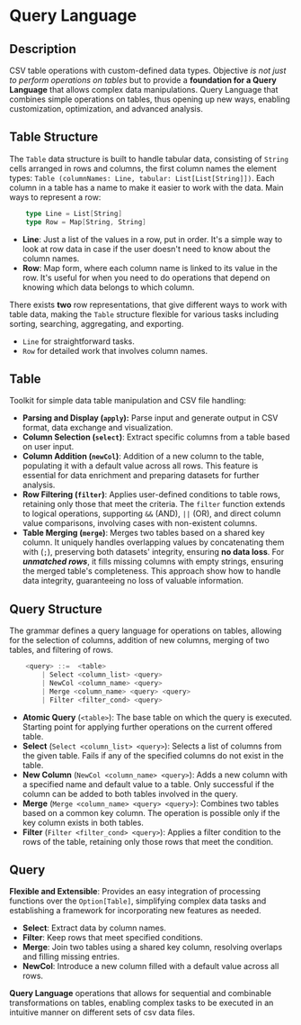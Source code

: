 # Query Language

## Description

CSV table operations with custom-defined data types. Objective *is not just to perform operations on tables* but to provide a **foundation for a Query Language** that allows complex data manipulations. Query Language that combines simple operations on tables, thus opening up new ways, enabling customization, optimization, and advanced analysis.

## Table Structure

The `Table` data structure is built to handle tabular data, consisting of `String` cells arranged in rows and columns, the first column names the element types: `Table (columnNames: Line, tabular: List[List[String]])`. Each column in a table has a name to make it easier to work with the data. Main ways to represent a row:

```scala
    type Line = List[String]
    type Row = Map[String, String]
```

- **Line**: Just a list of the values in a row, put in order. It's a simple way to look at row data in case if the user doesn't need to know about the column names.
- **Row**: Map form, where each column name is linked to its value in the row. It's useful for when you need to do operations that depend on knowing which data belongs to which column.

There exists **two** row representations, that give different ways to work with table data, making the `Table` structure flexible for various tasks including sorting, searching, aggregating, and exporting.

- `Line` for straightforward tasks.
- `Row` for detailed work that involves column names.

## Table

Toolkit for simple data table manipulation and CSV file handling:

- **Parsing and Display (`apply`):** Parse input and generate output in CSV format, data exchange and visualization.
- **Column Selection (`select`)**: Extract specific columns from a table based on user input.
- **Column Addition (`newCol`)**: Addition of a new column to the table, populating it with a default value across all rows. This feature is essential for data enrichment and preparing datasets for further analysis.
- **Row Filtering (`filter`)**: Applies user-defined conditions to table rows, retaining only those that meet the criteria. The `filter` function extends to logical operations, supporting `&&` (AND), `||` (OR), and direct column value comparisons, involving cases with non-existent columns.
- **Table Merging (`merge`)**: Merges two tables based on a shared key column. It uniquely handles overlapping values by concatenating them with (`;`), preserving both datasets' integrity, ensuring **no data loss**. For ***unmatched rows***, it fills missing columns with empty strings, ensuring the merged table's completeness. This approach show how to handle data integrity, guaranteeing no loss of valuable information.

## Query Structure

The grammar defines a query language for operations on tables, allowing for the selection of columns, addition of new columns, merging of two tables, and filtering of rows.

```scala
    <query> ::=  <table>
        | Select <column_list> <query>          
        | NewCol <column_name> <query>         
        | Merge <column_name> <query> <query>   
        | Filter <filter_cond> <query>
```

- **Atomic Query** (`<table>`): The base table on which the query is executed. Starting point for applying further operations on the current offered table.
- **Select** (`Select <column_list> <query>`): Selects a list of columns from the given table. Fails if any of the specified columns do not exist in the table.
- **New Column** (`NewCol <column_name> <query>`): Adds a new column with a specified name and default value to a table. Only successful if the column can be added to both tables involved in the query.
- **Merge** (`Merge <column_name> <query> <query>`): Combines two tables based on a common key column. The operation is possible only if the key column exists in both tables.
- **Filter** (`Filter <filter_cond> <query>`): Applies a filter condition to the rows of the table, retaining only those rows that meet the condition.

## Query

**Flexible and Extensible**: Provides an easy integration of processing functions over the `Option[Table]`, simplifying complex data tasks and establishing a framework for incorporating new features as needed.

- **Select**: Extract data by column names.
- **Filter**: Keep rows that meet specified conditions.
- **Merge**: Join two tables using a shared key column, resolving overlaps and filling missing entries.
- **NewCol**: Introduce a new column filled with a default value across all rows.

**Query Language** operations that allows for sequential and combinable transformations on tables, enabling complex tasks to be executed in an intuitive manner on different sets of csv data files.
